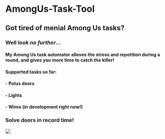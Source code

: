 # AmongUs-Task-Tool
## Got tired of menial Among Us tasks?

### Well *look no further*...


#### My Among Us task automator alleves the stress and repetition during a round, and gives you more time to catch the killer!

#### Supported tasks so far:
#### - Polus doors
#### - Lights
#### - Wires (in development right now!)


### Solve doors in record time!
![](example.gif)
